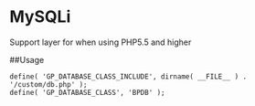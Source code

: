 # MySQLi
Support layer for when using PHP5.5 and higher

##Usage
```
define( 'GP_DATABASE_CLASS_INCLUDE', dirname( __FILE__ ) . '/custom/db.php' );
define( 'GP_DATABASE_CLASS', 'BPDB' );
```

